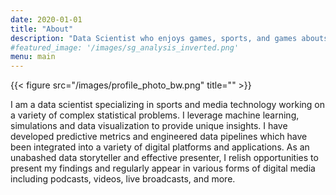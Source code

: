 ```yaml
---
date: 2020-01-01
title: "About"
description: "Data Scientist who enjoys games, sports, and games abouts sports."
#featured_image: '/images/sg_analysis_inverted.png'
menu: main
---
```

{{< figure src="/images/profile_photo_bw.png" title="" >}}

I am a data scientist specializing in sports and media technology working on a variety of complex statistical problems. I leverage machine learning, simulations and data visualization to provide unique insights. I have developed predictive metrics and engineered data pipelines which have been integrated into a variety of digital platforms and applications. As an unabashed data storyteller and effective presenter, I relish opportunities to present my findings and regularly appear in various forms of digital media including podcasts, videos, live broadcasts, and more.